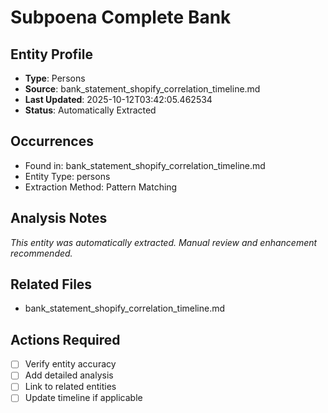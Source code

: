 # Subpoena Complete Bank

## Entity Profile
- **Type**: Persons
- **Source**: bank_statement_shopify_correlation_timeline.md
- **Last Updated**: 2025-10-12T03:42:05.462534
- **Status**: Automatically Extracted

## Occurrences
- Found in: bank_statement_shopify_correlation_timeline.md
- Entity Type: persons
- Extraction Method: Pattern Matching

## Analysis Notes
*This entity was automatically extracted. Manual review and enhancement recommended.*

## Related Files
- bank_statement_shopify_correlation_timeline.md

## Actions Required
- [ ] Verify entity accuracy
- [ ] Add detailed analysis
- [ ] Link to related entities
- [ ] Update timeline if applicable

